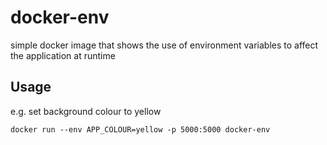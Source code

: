 # docker-env

simple docker image that shows the use of environment variables to affect the application at runtime

## Usage

e.g. set background colour to yellow

`docker run --env APP_COLOUR=yellow -p 5000:5000 docker-env`

